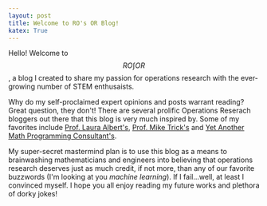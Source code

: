```yaml
---
layout: post
title: Welcome to RO's OR Blog!
katex: True
---
```


Hello! Welcome to $$RO\displaystyle \int OR$$, a blog I created to share my passion for operations research with the ever-growing number of STEM enthusaists.

Why do my self-proclaimed expert opinions and posts warrant reading? Great question, they don't! There are several prolific Operations Reserach bloggers out there that this blog is very much inspired by. Some of my favorites include [Prof. Laura Albert's](https://punkrockor.com/), [Prof. Mike Trick's](https://mat.tepper.cmu.edu/blog/) and [Yet Another Math Programming Consultant's](http://yetanothermathprogrammingconsultant.blogspot.com/).

My super-secret mastermind plan is to use this blog as a means to brainwashing mathematicians and engineers into believing that operations research deserves just as much credit, if not more, than any of our favorite buzzwords (I'm looking at you *machine learning*). If I fail...well, at least I convinced myself. I hope you all enjoy reading my future works and plethora of dorky jokes!
